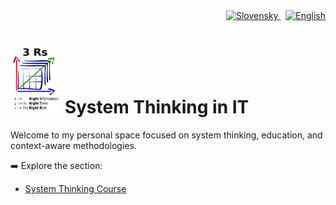 <div align="right">
  <a href="/sk/">
    <img src="https://cdn.jsdelivr.net/gh/hjnilsson/country-flags/svg/sk.svg" alt="Slovensky" width="24" />
  </a>
  &nbsp;
  <a href="/en/">
    <img src="https://cdn.jsdelivr.net/gh/hjnilsson/country-flags/svg/gb.svg" alt="English" width="24" />
  </a>
</div>


<p align="center">
<H1>
  <img src="..//assets/img/3rstext.png" alt="SystemThinking Logo" width="80"/> 
  <B> System Thinking in IT </B>
  </H1>
</p>



Welcome to my personal space focused on system thinking, education, and context-aware methodologies.

➡️ Explore the section:

- [System Thinking Course](class_SystemThinkingInIT/)
